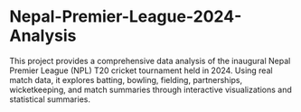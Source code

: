 # Nepal-Premier-League-2024-Analysis
This project provides a comprehensive data analysis of the inaugural Nepal Premier League (NPL) T20 cricket tournament held in 2024. Using real match data, it explores batting, bowling, fielding, partnerships, wicketkeeping, and match summaries through interactive visualizations and statistical summaries.

